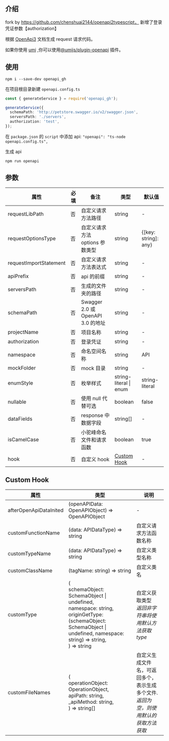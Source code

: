 ## 介绍

fork by https://github.com/chenshuai2144/openapi2typescript， 新增了登录凭证参数【authorization】

根据 [OpenApi3](https://swagger.io/blog/news/whats-new-in-openapi-3-0/) 文档生成 request 请求代码。

如果你使用 [umi](https://umijs.org) ,你可以使用[@umijs/plugin-openapi](https://www.npmjs.com/package/@umijs/plugin-openapi) 插件。

## 使用

```node
npm i --save-dev openapi_gh
```

在项目根目录新建 `openapi.config.ts`

```ts
const { generateService } = require('openapi_gh');

generateService({
  schemaPath: 'http://petstore.swagger.io/v2/swagger.json',
  serversPath: './servers',
  authorization: 'test',
});
```

在 `package.json` 的 `script` 中添加 api: `"openapi": "ts-node openapi.config.ts",`

生成 api

```node
npm run openapi
```

## 参数

| 属性 | 必填 | 备注 | 类型 | 默认值 |
| --- | --- | --- | --- | --- |
| requestLibPath | 否 | 自定义请求方法路径 | string | - |
| requestOptionsType | 否 | 自定义请求方法 options 参数类型 | string | {[key: string]: any} |
| requestImportStatement | 否 | 自定义请求方法表达式 | string | - |
| apiPrefix | 否 | api 的前缀 | string | - |
| serversPath | 否 | 生成的文件夹的路径 | string | - |
| schemaPath | 否 | Swagger 2.0 或 OpenAPI 3.0 的地址 | string | - |
| projectName | 否 | 项目名称 | string | - |
| authorization | 否 | 登录凭证 | string | - |
| namespace | 否 | 命名空间名称 | string | API |
| mockFolder | 否 | mock 目录 | string | - |
| enumStyle | 否 | 枚举样式 | string-literal \| enum | string-literal |
| nullable | 否 | 使用 null 代替可选 | boolean | false |
| dataFields | 否 | response 中数据字段 | string[] | - |
| isCamelCase | 否 | 小驼峰命名文件和请求函数 | boolean | true |
| hook | 否 | 自定义 hook | [Custom Hook](#Custom-Hook) | - |

## Custom Hook

| 属性 | 类型 | 说明 |
| --- | --- | --- |
| afterOpenApiDataInited | (openAPIData: OpenAPIObject) => OpenAPIObject | - |
| customFunctionName | (data: APIDataType) => string | 自定义请求方法函数名称 |
| customTypeName | (data: APIDataType) => string | 自定义类型名称 |
| customClassName | (tagName: string) => string | 自定义类名 |
| customType | (<br>schemaObject: SchemaObject \| undefined,<br>namespace: string,<br>originGetType:(schemaObject: SchemaObject \| undefined, namespace: string) => string,<br>) => string | 自定义获取类型 <br> _返回非字符串将使用默认方法获取 type_ |
| customFileNames | (<br>operationObject: OperationObject,<br>apiPath: string,<br>\_apiMethod: string,<br>) => string[] | 自定义生成文件名，可返回多个，表示生成多个文件. <br> _返回为空，则使用默认的获取方法获取_ |
